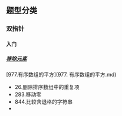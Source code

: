 ## 题型分类

### 双指针

#### 入门

##### [移除元素](./移除元素.md)

[977.有序数组的平方](977. 有序数组的平方.md)

- 26.删除排序数组中的重复项
- 283.移动零
- 844.比较含退格的字符串
- 

